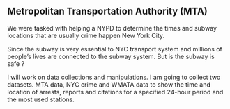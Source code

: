  ## Metropolitan Transportation Authority (MTA)

We were tasked with helping a NYPD to determine the times and subway locations that are usually crime happen New York City.

Since the subway is very essential to NYC transport system and millions of people’s lives are connected to the subway system. But is the subway is safe ?

I will work on data collections and manipulations. I am going to collect two datasets. MTA data, NYC crime and WMATA data to show the time and location of arrests, reports and citations for a specified 24-hour period and the most used stations.
